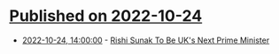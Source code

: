 # [Published on 2022-10-24](index.md)

* [2022-10-24, 14:00:00](https://news.slashdot.org/story/22/10/24/1337226/rishi-sunak-to-be-uks-next-prime-minister?utm_source=rss1.0mainlinkanon&utm_medium=feed) - [Rishi Sunak To Be UK's Next Prime Minister](https://news.slashdot.org/story/22/10/24/1337226/rishi-sunak-to-be-uks-next-prime-minister?utm_source=rss1.0mainlinkanon&utm_medium=feed)
